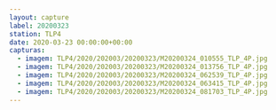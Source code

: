```yaml
---
layout: capture
label: 20200323
station: TLP4
date: 2020-03-23 00:00:00+00:00
capturas:
  - imagem: TLP4/2020/202003/20200323/M20200324_010555_TLP_4P.jpg
  - imagem: TLP4/2020/202003/20200323/M20200324_013756_TLP_4P.jpg
  - imagem: TLP4/2020/202003/20200323/M20200324_062539_TLP_4P.jpg
  - imagem: TLP4/2020/202003/20200323/M20200324_063415_TLP_4P.jpg
  - imagem: TLP4/2020/202003/20200323/M20200324_081703_TLP_4P.jpg
---
```

